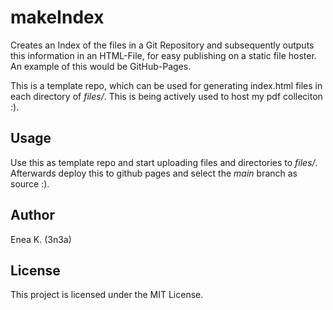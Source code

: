 # makeIndex

Creates an Index of the files in a Git Repository and subsequently outputs this information in an HTML-File, for easy publishing on a static file hoster. An example of this would be GitHub-Pages.

This is a template repo, which can be used for generating index.html files in each directory of _files/_. This is being actively used to host my pdf colleciton :). 

## Usage

Use this as template repo and start uploading files and directories to _files/_. Afterwards deploy this to github pages and select the _main_ branch as source :).

## Author

Enea K. (3n3a)

## License

This project is licensed under the MIT License.